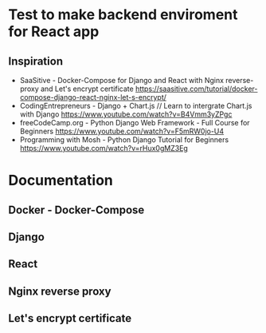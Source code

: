 # Test to make backend enviroment for React app
## Inspiration
* SaaSitive - Docker-Compose for Django and React with Nginx reverse-proxy and Let's encrypt certificate
https://saasitive.com/tutorial/docker-compose-django-react-nginx-let-s-encrypt/
* CodingEntrepreneurs - Django + Chart.js // Learn to intergrate Chart.js with Django
https://www.youtube.com/watch?v=B4Vmm3yZPgc
* freeCodeCamp.org - Python Django Web Framework - Full Course for Beginners
https://www.youtube.com/watch?v=F5mRW0jo-U4
* Programming with Mosh - Python Django Tutorial for Beginners
https://www.youtube.com/watch?v=rHux0gMZ3Eg


# Documentation
## Docker - Docker-Compose
## Django
## React
## Nginx reverse proxy
## Let's encrypt certificate
